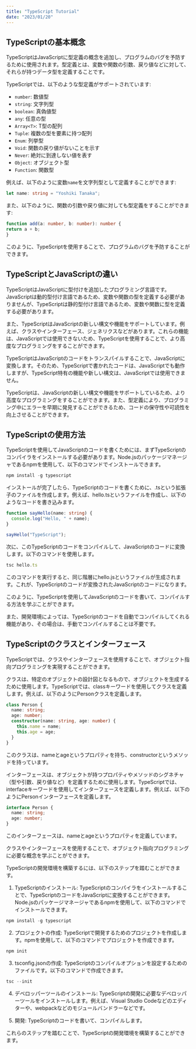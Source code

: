 ```yaml
---
title: "TypeScript Tutorial"
date: "2023/01/20"
---
```


## TypeScriptの基本概念

TypeScriptはJavaScriptに型定義の概念を追加し、プログラムのバグを予防するために使用されます。型定義とは、変数や関数の引数、戻り値などに対して、それらが持つデータ型を定義することです。

TypeScriptでは、以下のような型定義がサポートされています:

- `number`: 数値型
- `string`: 文字列型
- `boolean`: 真偽値型
- `any`: 任意の型
- `Array<T>`: T型の配列
- `Tuple`: 複数の型を要素に持つ配列
- `Enum`: 列挙型
- `Void`: 関数の戻り値がないことを示す
- `Never`: 絶対に到達しない値を表す
- `Object`: オブジェクト型
- `Function`: 関数型

例えば、以下のように変数`name`を文字列型として定義することができます:

```ts
let name: string = "Yoshiki Tanaka";
```

また、以下のように、関数の引数や戻り値に対しても型定義をすることができます:

```ts
function add(a: number, b: number): number {
return a + b;
}
```

このように、TypeScriptを使用することで、プログラムのバグを予防することができます。

## TypeScriptとJavaScriptの違い

TypeScriptはJavaScriptに型付けを追加したプログラミング言語です。JavaScriptは動的型付け言語であるため、変数や関数の型を定義する必要がありませんが、TypeScriptは静的型付け言語であるため、変数や関数に型を定義する必要があります。

また、TypeScriptはJavaScriptの新しい構文や機能をサポートしています。例えば、クラスやインターフェース、ジェネリクスなどがあります。これらの機能は、JavaScriptでは使用できないため、TypeScriptを使用することで、より高度なプログラミングをすることができます。

TypeScriptはJavaScriptのコードをトランスパイルすることで、JavaScriptに変換します。そのため、TypeScriptで書かれたコードは、JavaScriptでも動作しますが、TypeScript特有の機能や新しい構文は、JavaScriptでは使用できません。

TypeScriptは、JavaScriptの新しい構文や機能をサポートしているため、より高度なプログラミングをすることができます。また、型定義により、プログラミング中にエラーを早期に発見することができるため、コードの保守性や可読性を向上させることができます。

## TypeScriptの使用方法

TypeScriptを使用してJavaScriptのコードを書くためには、まずTypeScriptのコンパイラをインストールする必要があります。Node.jsのパッケージマネージャであるnpmを使用して、以下のコマンドでインストールできます。

```ts
npm install -g typescript
```

インストールが完了したら、TypeScriptのコードを書くために、.tsという拡張子のファイルを作成します。例えば、hello.tsというファイルを作成し、以下のようなコードを書き込みます。

```ts
function sayHello(name: string) {
  console.log("Hello, " + name);
}

sayHello("TypeScript");
```

次に、このTypeScriptのコードをコンパイルして、JavaScriptのコードに変換します。以下のコマンドを使用します。

```ts
tsc hello.ts
```

このコマンドを実行すると、同じ階層にhello.jsというファイルが生成されます。これが、TypeScriptのコードが変換されたJavaScriptのコードになります。

このように、TypeScriptを使用してJavaScriptのコードを書いて、コンパイルする方法を学ぶことができます。

また、開発環境によっては、TypeScriptのコードを自動でコンパイルしてくれる機能があり、その場合は、手動でコンパイルすることは不要です。

## TypeScriptのクラスとインターフェース

TypeScriptでは、クラスやインターフェースを使用することで、オブジェクト指向プログラミングを実現することができます。

クラスは、特定のオブジェクトの設計図となるもので、オブジェクトを生成するために使用します。TypeScriptでは、classキーワードを使用してクラスを定義します。例えば、以下のようにPersonクラスを定義します。

```ts
class Person {
  name: string;
  age: number;
  constructor(name: string, age: number) {
    this.name = name;
    this.age = age;
  }
}
```

このクラスは、nameとageというプロパティを持ち、constructorというメソッドを持っています。

インターフェースは、オブジェクトが持つプロパティやメソッドのシグネチャ（型や引数、戻り値など）を定義するために使用します。TypeScriptでは、interfaceキーワードを使用してインターフェースを定義します。例えば、以下のようにPersonインターフェースを定義します。

```ts
interface Person {
  name: string;
  age: number;
}
```

このインターフェースは、nameとageというプロパティを定義しています。

クラスやインターフェースを使用することで、オブジェクト指向プログラミングに必要な概念を学ぶことができます。

TypeScriptの開発環境を構築するには、以下のステップを踏むことができます。

1. TypeScriptのインストール: TypeScriptのコンパイラをインストールすることで、TypeScriptのコードをJavaScriptに変換することができます。Node.jsのパッケージマネージャであるnpmを使用して、以下のコマンドでインストールできます。

```ts
npm install -g typescript
```

2. プロジェクトの作成: TypeScriptで開発するためのプロジェクトを作成します。npmを使用して、以下のコマンドでプロジェクトを作成できます。

```ts
npm init
```

3. tsconfig.jsonの作成: TypeScriptのコンパイルオプションを設定するためのファイルです。以下のコマンドで作成できます。

```ts
tsc --init
```

4. デベロッパーツールのインストール: TypeScriptの開発に必要なデベロッパーツールをインストールします。例えば、Visual Studio Codeなどのエディターや、webpackなどのモジュールバンドラーなどです。

5. 開発: TypeScriptのコードを書いて、コンパイルします。

これらのステップを踏むことで、TypeScriptの開発環境を構築することができます。